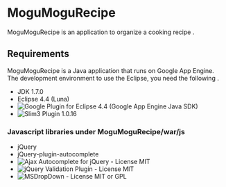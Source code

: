 # MoguMoguRecipe
MoguMoguRecipe is an application to organize a cooking recipe .  


## Requirements
MoguMoguRecipe is a Java application that runs on Google App Engine.  
The development environment to use the Eclipse, you need the following .  

* JDK 1.7.0 
* Eclipse 4.4 (Luna)
* ![Google Plugin for Eclipse 4.4](https://developers.google.com/eclipse/docs/install-eclipse-4.4) (Google App Engine Java SDK)
* ![Slim3 Plugin 1.0.16](https://sites.google.com/site/slim3appengine/getting-started/getting-slim3-plugin)  


### Javascript libraries under MoguMoguRecipe/war/js
* jQuery
* jQuery-plugin-autocomplete
* ![Ajax Autocomplete for jQuery](https://github.com/devbridge/jQuery-Autocomplete) - License MIT
* ![jQuery Validation Plugin](http://jqueryvalidation.org/) - License MIT
* ![MSDropDown](http://www.marghoobsuleman.com/) - License MIT or GPL  

